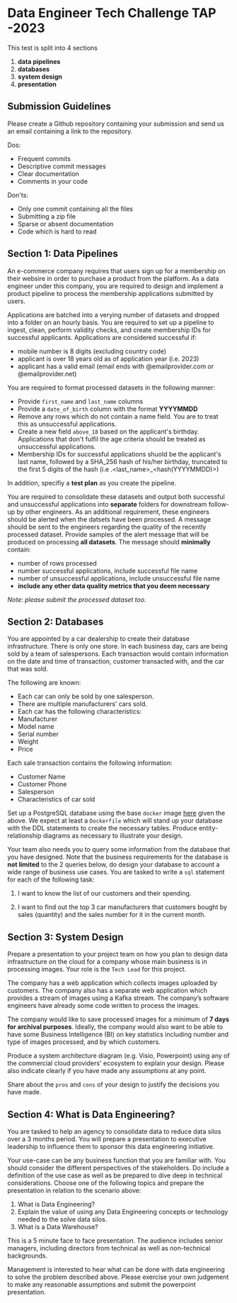 # Data Engineer Tech Challenge TAP -2023

This test is split into 4 sections

1. **data pipelines**
2. **databases**
3. **system design**
4. **presentation**

## Submission Guidelines

Please create a Github repository containing your submission and send us an email containing a link to the repository.

Dos:

- Frequent commits
- Descriptive commit messages
- Clear documentation
- Comments in your code

Don'ts:

- Only one commit containing all the files
- Submitting a zip file
- Sparse or absent documentation
- Code which is hard to read

## Section 1: Data Pipelines

An e-commerce company requires that users sign up for a membership on their websire in order to purchase a product from the platform. As a data engineer under this company, you are required to design and implement a product pipeline to process the membership applications submitted by users. 

Applications are batched into a verying number of datasets and dropped into a folder on an hourly basis. You are required to set up a pipeline to ingest, clean, perform validity checks, and create membership IDs for successful applicants. Applications are considered successful if:
- mobile number is 8 digits (excluding country code)
- applicant is over 18 years old as of application year (i.e. 2023)
- applicant has a valid email (email ends with @emailprovider.com or @emailprovider.net)

You are required to format processed datasets in the following manner:
- Provide `first_name` and `last_name` columns
- Provide a `date_of_birth` column with the format **YYYYMMDD**
- Remove any rows which do not contain a name field. You are to treat this as unsuccessful applications.
- Create a new field `above_18` based on the applicant's birthday. Applications that don't fulfil the age criteria should be treated as unsuccessful applications. 
- Membership IDs for successful applications shuold be the applicant's last name, followed by a SHA_256 hash of his/her birthday, truncated to the first 5 digits of the hash (i.e .<last_name>_<hash(YYYYMMDD)>)

In addition, specifiy a **test plan** as you create the pipeline.

You are required to consolidate these datasets and output both successful and unsuccessful applications into **separate** folders for downstream follow-up by other engineers. As an additional requirement, these engineers should be alerted when the datsets have been processed. A message should be sent to the engineers regarding the quality of the recently processed dataset. Provide samples of the alert message that will be produced on processing **all datasets**. The message should **minimally** contain:
- number of rows processed
- number successful applications, include successful file name
- number of unsuccessful applications, include unsuccessful file name
- **include any other data quality metrics that you deem necessary**

_Note: please submit the processed dataset too._

## Section 2: Databases 

You are appointed by a car dealership to create their database infrastructure. There is only one store. In each business day, cars are being sold by a team of salespersons. Each transaction would contain information on the date and time of transaction, customer transacted with, and the car that was sold.

The following are known:

- Each car can only be sold by one salesperson.
- There are multiple manufacturers’ cars sold.
- Each car has the following characteristics:
- Manufacturer
- Model name
- Serial number
- Weight
- Price

Each sale transaction contains the following information:

- Customer Name
- Customer Phone
- Salesperson
- Characteristics of car sold

Set up a PostgreSQL database using the base `docker` image [here](https://hub.docker.com/_/postgres) given the above. We expect at least a `Dockerfile` which will stand up your database with the DDL statements to create the necessary tables. Produce entity-relationship diagrams as necessary to illustrate your design.

Your team also needs you to query some information from the database that you have designed. Note that the business requirements for the database is **not limited** to the 2 queries below, do design your database to account a wide range of business use cases. You are tasked to write a `sql` statement for each of the following task:

1. I want to know the list of our customers and their spending.

2. I want to find out the top 3 car manufacturers that customers bought by sales (quantity) and the sales number for it in the current month.

## Section 3: System Design

Prepare a presentation to your project team on how you plan to design data infrastructure on the cloud for a company whose main business is in processing images. Your role is the `Tech Lead` for this project.

The company has a web application which collects images uploaded by customers. The company also has a separate web application which provides a stream of images using a Kafka stream. The company’s software engineers have already some code written to process the images.

The company would like to save processed images for a minimum of **7 days for archival purposes**. Ideally, the company would also want to be able to have some Business Intelligence (BI) on key statistics including number and type of images processed, and by which customers.

Produce a system architecture diagram (e.g. Visio, Powerpoint) using any of the commercial cloud providers' ecosystem to explain your design. Please also indicate clearly if you have made any assumptions at any point.

Share about the `pros` and `cons` of your design to justify the decisions you have made.

## Section 4: What is Data Engineering?

You are tasked to help an agency to consolidate data to reduce data silos over a 3 months period. You will prepare a presentation to executive leadership to influence them to sponsor this data engineering initiative.

Your use-case can be any business function that you are familiar with. You should consider the different perspectives of the stakeholders. Do include a definition of the use case as well as be prepared to dive deep in technical considerations.
Choose one of the following topics and prepare the presentation in relation to the scenario above:

1. What is Data Engineering?
2. Explain the value of using any Data Engineering concepts or technology needed to the solve data silos.
3. What is a Data Warehouse?

This is a 5 minute face to face presentation. The audience includes senior managers, including directors from technical as well as non-technical backgrounds.

Management is interested to hear what can be done with data engineering to solve the problem described above. Please exercise your own judgement to make any reasonable assumptions and submit the powerpoint presentation.

